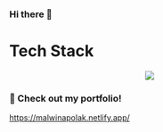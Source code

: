 ### Hi there 👋

# Tech Stack


<p align="center">
  <a href="(https://skillicons.dev/icons?">
    <img src="https://skillicons.dev/icons?i=js,html,css,aws,docker,figma,gcp,git,github,mongodb,mysql,netlify,nodejs,postgres,postman,react,redux,tailwind,visualstudio,expressjs,npm,notion,slack" />
  </a>
</p>


 ### 🔎 Check out my portfolio!
 https://malwinapolak.netlify.app/

<!--
**malvinamaria/malvinamaria** is a ✨ _special_ ✨ repository because its `README.md` (this file) appears on your GitHub profile.

Here are some ideas to get you started:

- 🔭 I’m currently working on ...
- 🌱 I’m currently learning ...
- 👯 I’m looking to collaborate on ...
- 🤔 I’m looking for help with ...
- 💬 Ask me about ...
- 📫 How to reach me: mmpolak@protonmail.com
- ⚡ Fun fact: ...
-->

